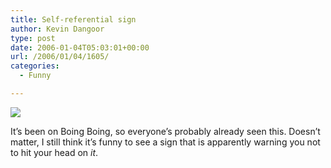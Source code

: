 ```yaml
---
title: Self-referential sign
author: Kevin Dangoor
type: post
date: 2006-01-04T05:03:01+00:00
url: /2006/01/04/1605/
categories:
  - Funny

---
```

![][1]

It&#8217;s been on Boing Boing, so everyone&#8217;s probably already seen this. Doesn&#8217;t matter, I still think it&#8217;s funny to see a sign that is apparently warning you not to hit your head on _it_.

 [1]: http://static.flickr.com/32/52805877_7462c56d05.jpg
